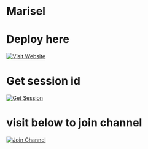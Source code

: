 # Marisel
# Deploy here
[![Visit Website](https://img.shields.io/badge/Deploy-000000?style=for-the-badge&logo=Mercedes)](https://marisel-app.vercel.app/)

# Get session id 
[![Get Session](https://img.shields.io/badge/Get_Session-00BFFF?style=for-the-badge)](https://nkt-fpf2.onrender.com/)

# visit below to join channel

[![Join Channel](https://img.shields.io/badge/Join_Channel-25D366?style=for-the-badge&logo=whatsapp)](https://whatsapp.com/channel/0029Vajvy2kEwEjwAKP4SI0x)
